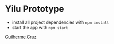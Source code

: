 # Yilu Prototype

* install all project dependencies with `npm install`
* start the app with `npm start`

[Guilherme Cruz](mailto:guilhermecruz@gmail.com)
